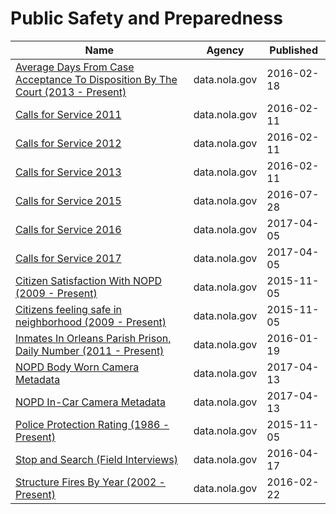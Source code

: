 # Public Safety and Preparedness

Name | Agency | Published
---- | ---- | ---------
[Average Days From Case Acceptance To Disposition By The Court (2013 - Present)](../datasets/8q82-9baj.md) | data.nola.gov | 2016-02-18
[Calls for Service 2011](../datasets/28ec-c8d6.md) | data.nola.gov | 2016-02-11
[Calls for Service 2012](../datasets/rv3g-ypg7.md) | data.nola.gov | 2016-02-11
[Calls for Service 2013](../datasets/5fn8-vtui.md) | data.nola.gov | 2016-02-11
[Calls for Service 2015](../datasets/w68y-xmk6.md) | data.nola.gov | 2016-07-28
[Calls for Service 2016](../datasets/wgrp-d3ma.md) | data.nola.gov | 2017-04-05
[Calls for Service 2017](../datasets/bqmt-f3jk.md) | data.nola.gov | 2017-04-05
[Citizen Satisfaction With NOPD (2009 - Present)](../datasets/vnht-dg7x.md) | data.nola.gov | 2015-11-05
[Citizens feeling safe in neighborhood (2009 - Present)](../datasets/vmfi-gxr8.md) | data.nola.gov | 2015-11-05
[Inmates In Orleans Parish Prison, Daily Number (2011 - Present)](../datasets/mnbd-u3xs.md) | data.nola.gov | 2016-01-19
[NOPD Body Worn Camera Metadata](../datasets/qarb-kkbj.md) | data.nola.gov | 2017-04-13
[NOPD In-Car Camera Metadata](../datasets/md3v-ph3u.md) | data.nola.gov | 2017-04-13
[Police Protection Rating (1986 - Present)](../datasets/e74a-fwt5.md) | data.nola.gov | 2015-11-05
[Stop and Search (Field Interviews)](../datasets/kitu-f4uy.md) | data.nola.gov | 2016-04-17
[Structure Fires By Year (2002 - Present)](../datasets/dngg-bnrg.md) | data.nola.gov | 2016-02-22

